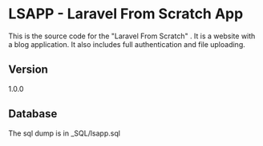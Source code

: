 # LSAPP - Laravel From Scratch App

This is the source code for the "Laravel From Scratch" . It is a website with a blog application. It also includes full authentication and file uploading. 

## Version
1.0.0

## Database
The sql dump is in _SQL/lsapp.sql
